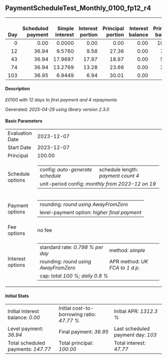 <h2>PaymentScheduleTest_Monthly_0100_fp12_r4</h2>
<table>
    <thead style="vertical-align: bottom;">
        <th style="text-align: right;">Day</th>
        <th style="text-align: right;">Scheduled payment</th>
        <th style="text-align: right;">Simple interest</th>
        <th style="text-align: right;">Interest portion</th>
        <th style="text-align: right;">Principal portion</th>
        <th style="text-align: right;">Interest balance</th>
        <th style="text-align: right;">Principal balance</th>
        <th style="text-align: right;">Total simple interest</th>
        <th style="text-align: right;">Total interest</th>
        <th style="text-align: right;">Total principal</th>
    </thead>
    <tr style="text-align: right;">
        <td class="ci00">0</td>
        <td class="ci01" style="white-space: nowrap;">0.00</td>
        <td class="ci02">0.0000</td>
        <td class="ci03">0.00</td>
        <td class="ci04">0.00</td>
        <td class="ci05">0.00</td>
        <td class="ci06">100.00</td>
        <td class="ci07">0.0000</td>
        <td class="ci08">0.00</td>
        <td class="ci09">0.00</td>
    </tr>
    <tr style="text-align: right;">
        <td class="ci00">12</td>
        <td class="ci01" style="white-space: nowrap;">36.94</td>
        <td class="ci02">9.5760</td>
        <td class="ci03">9.58</td>
        <td class="ci04">27.36</td>
        <td class="ci05">0.00</td>
        <td class="ci06">72.64</td>
        <td class="ci07">9.5760</td>
        <td class="ci08">9.58</td>
        <td class="ci09">27.36</td>
    </tr>
    <tr style="text-align: right;">
        <td class="ci00">43</td>
        <td class="ci01" style="white-space: nowrap;">36.94</td>
        <td class="ci02">17.9697</td>
        <td class="ci03">17.97</td>
        <td class="ci04">18.97</td>
        <td class="ci05">0.00</td>
        <td class="ci06">53.67</td>
        <td class="ci07">27.5457</td>
        <td class="ci08">27.55</td>
        <td class="ci09">46.33</td>
    </tr>
    <tr style="text-align: right;">
        <td class="ci00">74</td>
        <td class="ci01" style="white-space: nowrap;">36.94</td>
        <td class="ci02">13.2769</td>
        <td class="ci03">13.28</td>
        <td class="ci04">23.66</td>
        <td class="ci05">0.00</td>
        <td class="ci06">30.01</td>
        <td class="ci07">40.8226</td>
        <td class="ci08">40.83</td>
        <td class="ci09">69.99</td>
    </tr>
    <tr style="text-align: right;">
        <td class="ci00">103</td>
        <td class="ci01" style="white-space: nowrap;">36.95</td>
        <td class="ci02">6.9449</td>
        <td class="ci03">6.94</td>
        <td class="ci04">30.01</td>
        <td class="ci05">0.00</td>
        <td class="ci06">0.00</td>
        <td class="ci07">47.7675</td>
        <td class="ci08">47.77</td>
        <td class="ci09">100.00</td>
    </tr>
</table>
<h4>Description</h4>
<p><i>£0100 with 12 days to first payment and 4 repayments</i></p>
<p>Generated: <i>2025-04-29 using library version 2.3.0</i></p>
<h4>Basic Parameters</h4>
<table>
    <tr>
        <td>Evaluation Date</td>
        <td>2023-12-07</td>
    </tr>
    <tr>
        <td>Start Date</td>
        <td>2023-12-07</td>
    </tr>
    <tr>
        <td>Principal</td>
        <td>100.00</td>
    </tr>
    <tr>
        <td>Schedule options</td>
        <td>
            <table>
                <tr>
                    <td>config: <i>auto-generate schedule</i></td>
                    <td>schedule length: <i><i>payment count</i> 4</i></td>
                </tr>
                <tr>
                    <td colspan="2" style="white-space: nowrap;">unit-period config: <i>monthly from 2023-12 on 19</i></td>
                </tr>
            </table>
        </td>
    </tr>
    <tr>
        <td>Payment options</td>
        <td>
            <table>
                <tr>
                    <td>rounding: <i>round using AwayFromZero</i></td>
                </tr>
                <tr>
                    <td>level-payment option: <i>higher&nbsp;final&nbsp;payment</i></td>
                </tr>
            </table>
        </td>
    </tr>
    <tr>
        <td>Fee options</td>
        <td>no fee
        </td>
    </tr>
    <tr>
        <td>Interest options</td>
        <td>
            <table>
                <tr>
                    <td>standard rate: <i>0.798 % per day</i></td>
                    <td>method: <i>simple</i></td>
                </tr>
                <tr>
                    <td>rounding: <i>round using AwayFromZero</i></td>
                    <td>APR method: <i>UK FCA to 1 d.p.</i></td>
                </tr>
                <tr>
                    <td colspan="2">cap: <i>total 100 %; daily 0.8 %</td>
                </tr>
            </table>
        </td>
    </tr>
</table>
<h4>Initial Stats</h4>
<table>
    <tr>
        <td>Initial interest balance: <i>0.00</i></td>
        <td>Initial cost-to-borrowing ratio: <i>47.77 %</i></td>
        <td>Initial APR: <i>1312.3 %</i></td>
    </tr>
    <tr>
        <td>Level payment: <i>36.94</i></td>
        <td>Final payment: <i>36.95</i></td>
        <td>Last scheduled payment day: <i>103</i></td>
    </tr>
    <tr>
        <td>Total scheduled payments: <i>147.77</i></td>
        <td>Total principal: <i>100.00</i></td>
        <td>Total interest: <i>47.77</i></td>
    </tr>
</table>